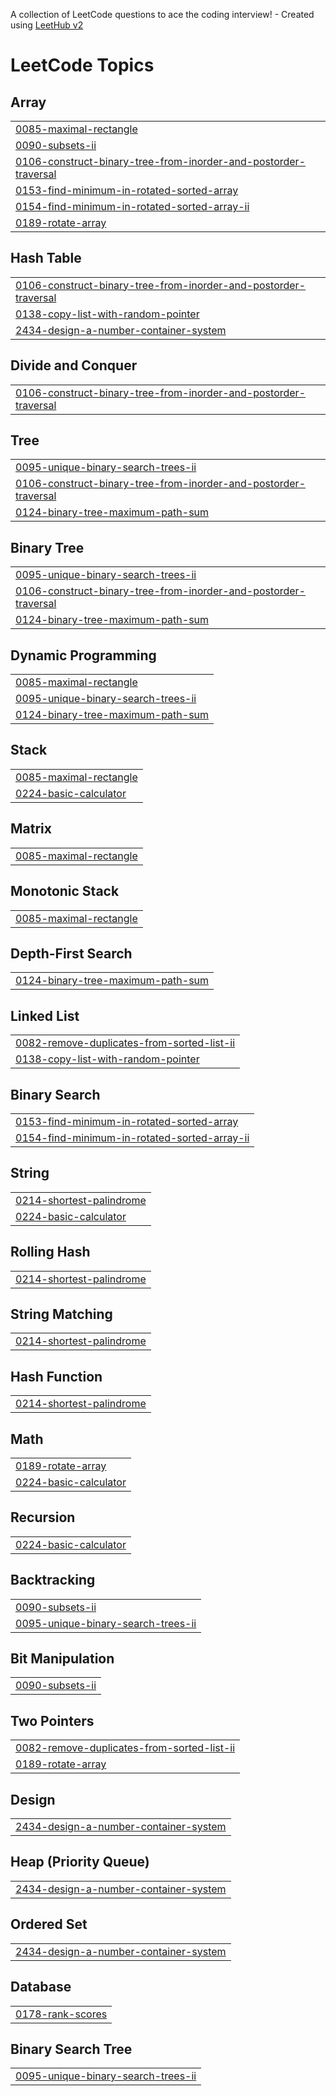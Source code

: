 A collection of LeetCode questions to ace the coding interview! - Created using [LeetHub v2](https://github.com/arunbhardwaj/LeetHub-2.0)
<!---LeetCode Topics Start-->
# LeetCode Topics
## Array
|  |
| ------- |
| [0085-maximal-rectangle](https://github.com/kaviarasu758/Problem-solving/tree/master/0085-maximal-rectangle) |
| [0090-subsets-ii](https://github.com/kaviarasu758/Problem-solving/tree/master/0090-subsets-ii) |
| [0106-construct-binary-tree-from-inorder-and-postorder-traversal](https://github.com/kaviarasu758/Problem-solving/tree/master/0106-construct-binary-tree-from-inorder-and-postorder-traversal) |
| [0153-find-minimum-in-rotated-sorted-array](https://github.com/kaviarasu758/Problem-solving/tree/master/0153-find-minimum-in-rotated-sorted-array) |
| [0154-find-minimum-in-rotated-sorted-array-ii](https://github.com/kaviarasu758/Problem-solving/tree/master/0154-find-minimum-in-rotated-sorted-array-ii) |
| [0189-rotate-array](https://github.com/kaviarasu758/Problem-solving/tree/master/0189-rotate-array) |
## Hash Table
|  |
| ------- |
| [0106-construct-binary-tree-from-inorder-and-postorder-traversal](https://github.com/kaviarasu758/Problem-solving/tree/master/0106-construct-binary-tree-from-inorder-and-postorder-traversal) |
| [0138-copy-list-with-random-pointer](https://github.com/kaviarasu758/Problem-solving/tree/master/0138-copy-list-with-random-pointer) |
| [2434-design-a-number-container-system](https://github.com/kaviarasu758/Problem-solving/tree/master/2434-design-a-number-container-system) |
## Divide and Conquer
|  |
| ------- |
| [0106-construct-binary-tree-from-inorder-and-postorder-traversal](https://github.com/kaviarasu758/Problem-solving/tree/master/0106-construct-binary-tree-from-inorder-and-postorder-traversal) |
## Tree
|  |
| ------- |
| [0095-unique-binary-search-trees-ii](https://github.com/kaviarasu758/Problem-solving/tree/master/0095-unique-binary-search-trees-ii) |
| [0106-construct-binary-tree-from-inorder-and-postorder-traversal](https://github.com/kaviarasu758/Problem-solving/tree/master/0106-construct-binary-tree-from-inorder-and-postorder-traversal) |
| [0124-binary-tree-maximum-path-sum](https://github.com/kaviarasu758/Problem-solving/tree/master/0124-binary-tree-maximum-path-sum) |
## Binary Tree
|  |
| ------- |
| [0095-unique-binary-search-trees-ii](https://github.com/kaviarasu758/Problem-solving/tree/master/0095-unique-binary-search-trees-ii) |
| [0106-construct-binary-tree-from-inorder-and-postorder-traversal](https://github.com/kaviarasu758/Problem-solving/tree/master/0106-construct-binary-tree-from-inorder-and-postorder-traversal) |
| [0124-binary-tree-maximum-path-sum](https://github.com/kaviarasu758/Problem-solving/tree/master/0124-binary-tree-maximum-path-sum) |
## Dynamic Programming
|  |
| ------- |
| [0085-maximal-rectangle](https://github.com/kaviarasu758/Problem-solving/tree/master/0085-maximal-rectangle) |
| [0095-unique-binary-search-trees-ii](https://github.com/kaviarasu758/Problem-solving/tree/master/0095-unique-binary-search-trees-ii) |
| [0124-binary-tree-maximum-path-sum](https://github.com/kaviarasu758/Problem-solving/tree/master/0124-binary-tree-maximum-path-sum) |
## Stack
|  |
| ------- |
| [0085-maximal-rectangle](https://github.com/kaviarasu758/Problem-solving/tree/master/0085-maximal-rectangle) |
| [0224-basic-calculator](https://github.com/kaviarasu758/Problem-solving/tree/master/0224-basic-calculator) |
## Matrix
|  |
| ------- |
| [0085-maximal-rectangle](https://github.com/kaviarasu758/Problem-solving/tree/master/0085-maximal-rectangle) |
## Monotonic Stack
|  |
| ------- |
| [0085-maximal-rectangle](https://github.com/kaviarasu758/Problem-solving/tree/master/0085-maximal-rectangle) |
## Depth-First Search
|  |
| ------- |
| [0124-binary-tree-maximum-path-sum](https://github.com/kaviarasu758/Problem-solving/tree/master/0124-binary-tree-maximum-path-sum) |
## Linked List
|  |
| ------- |
| [0082-remove-duplicates-from-sorted-list-ii](https://github.com/kaviarasu758/Problem-solving/tree/master/0082-remove-duplicates-from-sorted-list-ii) |
| [0138-copy-list-with-random-pointer](https://github.com/kaviarasu758/Problem-solving/tree/master/0138-copy-list-with-random-pointer) |
## Binary Search
|  |
| ------- |
| [0153-find-minimum-in-rotated-sorted-array](https://github.com/kaviarasu758/Problem-solving/tree/master/0153-find-minimum-in-rotated-sorted-array) |
| [0154-find-minimum-in-rotated-sorted-array-ii](https://github.com/kaviarasu758/Problem-solving/tree/master/0154-find-minimum-in-rotated-sorted-array-ii) |
## String
|  |
| ------- |
| [0214-shortest-palindrome](https://github.com/kaviarasu758/Problem-solving/tree/master/0214-shortest-palindrome) |
| [0224-basic-calculator](https://github.com/kaviarasu758/Problem-solving/tree/master/0224-basic-calculator) |
## Rolling Hash
|  |
| ------- |
| [0214-shortest-palindrome](https://github.com/kaviarasu758/Problem-solving/tree/master/0214-shortest-palindrome) |
## String Matching
|  |
| ------- |
| [0214-shortest-palindrome](https://github.com/kaviarasu758/Problem-solving/tree/master/0214-shortest-palindrome) |
## Hash Function
|  |
| ------- |
| [0214-shortest-palindrome](https://github.com/kaviarasu758/Problem-solving/tree/master/0214-shortest-palindrome) |
## Math
|  |
| ------- |
| [0189-rotate-array](https://github.com/kaviarasu758/Problem-solving/tree/master/0189-rotate-array) |
| [0224-basic-calculator](https://github.com/kaviarasu758/Problem-solving/tree/master/0224-basic-calculator) |
## Recursion
|  |
| ------- |
| [0224-basic-calculator](https://github.com/kaviarasu758/Problem-solving/tree/master/0224-basic-calculator) |
## Backtracking
|  |
| ------- |
| [0090-subsets-ii](https://github.com/kaviarasu758/Problem-solving/tree/master/0090-subsets-ii) |
| [0095-unique-binary-search-trees-ii](https://github.com/kaviarasu758/Problem-solving/tree/master/0095-unique-binary-search-trees-ii) |
## Bit Manipulation
|  |
| ------- |
| [0090-subsets-ii](https://github.com/kaviarasu758/Problem-solving/tree/master/0090-subsets-ii) |
## Two Pointers
|  |
| ------- |
| [0082-remove-duplicates-from-sorted-list-ii](https://github.com/kaviarasu758/Problem-solving/tree/master/0082-remove-duplicates-from-sorted-list-ii) |
| [0189-rotate-array](https://github.com/kaviarasu758/Problem-solving/tree/master/0189-rotate-array) |
## Design
|  |
| ------- |
| [2434-design-a-number-container-system](https://github.com/kaviarasu758/Problem-solving/tree/master/2434-design-a-number-container-system) |
## Heap (Priority Queue)
|  |
| ------- |
| [2434-design-a-number-container-system](https://github.com/kaviarasu758/Problem-solving/tree/master/2434-design-a-number-container-system) |
## Ordered Set
|  |
| ------- |
| [2434-design-a-number-container-system](https://github.com/kaviarasu758/Problem-solving/tree/master/2434-design-a-number-container-system) |
## Database
|  |
| ------- |
| [0178-rank-scores](https://github.com/kaviarasu758/Problem-solving/tree/master/0178-rank-scores) |
## Binary Search Tree
|  |
| ------- |
| [0095-unique-binary-search-trees-ii](https://github.com/kaviarasu758/Problem-solving/tree/master/0095-unique-binary-search-trees-ii) |
<!---LeetCode Topics End-->